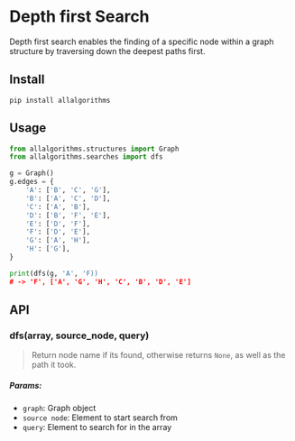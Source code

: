 # Depth first Search

Depth first search enables the finding of a specific node within a graph structure by traversing down the deepest paths first. 
## Install

```
pip install allalgorithms
```

## Usage

```py
from allalgorithms.structures import Graph
from allalgorithms.searches import dfs

g = Graph()
g.edges = {
    'A': ['B', 'C', 'G'],
    'B': ['A', 'C', 'D'],
    'C': ['A', 'B'],
    'D': ['B', 'F', 'E'],
    'E': ['D', 'F'],
    'F': ['D', 'E'],
    'G': ['A', 'H'],
    'H': ['G'],
}

print(dfs(g, 'A', 'F))
# -> 'F', ['A', 'G', 'H', 'C', 'B', 'D', 'E']


```

## API

### dfs(array, source_node, query)

> Return node name if its found, otherwise returns `None`, as well as the path it took.

##### Params:

- `graph`: Graph object
- `source node`: Element to start search from
- `query`: Element to search for in the array
